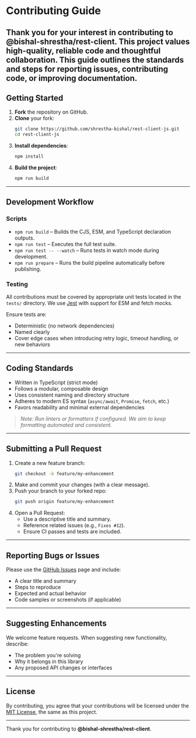 # Contributing Guide

Thank you for your interest in contributing to **@bishal-shrestha/rest-client**. This project values high-quality, reliable code and thoughtful collaboration. This guide outlines the standards and steps for reporting issues, contributing code, or improving documentation.
---

## Getting Started

1. **Fork** the repository on GitHub.
2. **Clone** your fork:
   ```bash
   git clone https://github.com/shrestha-bishal/rest-client-js.git
   cd rest-client-js
   ```
3. **Install dependencies**:
   ```bash
   npm install
   ```
4. **Build the project**:
   ```bash
   npm run build
   ```
---

## Development Workflow

### Scripts

- `npm run build` – Builds the CJS, ESM, and TypeScript declaration outputs.
- `npm run test` – Executes the full test suite.
- `npm run test -- --watch` – Runs tests in watch mode during development.
- `npm run prepare` – Runs the build pipeline automatically before publishing.

### Testing

All contributions must be covered by appropriate unit tests located in the `tests/` directory. We use [Jest](https://jestjs.io/) with support for ESM and fetch mocks.

Ensure tests are:

- Deterministic (no network dependencies)
- Named clearly
- Cover edge cases when introducing retry logic, timeout handling, or new behaviors
---

## Coding Standards

- Written in TypeScript (strict mode)
- Follows a modular, composable design
- Uses consistent naming and directory structure
- Adheres to modern ES syntax (`async/await`, `Promise`, `fetch`, etc.)
- Favors readability and minimal external dependencies

> *Note: Run linters or formatters if configured. We aim to keep formatting automated and consistent.*

---

## Submitting a Pull Request

1. Create a new feature branch:
   ```bash
   git checkout -b feature/my-enhancement
   ```
2. Make and commit your changes (with a clear message).
3. Push your branch to your forked repo:
   ```bash
   git push origin feature/my-enhancement
   ```
4. Open a Pull Request:
   - Use a descriptive title and summary.
   - Reference related issues (e.g., `Fixes #12`).
   - Ensure CI passes and tests are included.
---

## Reporting Bugs or Issues

Please use the [GitHub Issues](https://github.com/shrestha-bishal/rest-client-js/issues) page and include:

- A clear title and summary
- Steps to reproduce
- Expected and actual behavior
- Code samples or screenshots (if applicable)
---

## Suggesting Enhancements

We welcome feature requests. When suggesting new functionality, describe:

- The problem you're solving
- Why it belongs in this library
- Any proposed API changes or interfaces

---

## License

By contributing, you agree that your contributions will be licensed under the [MIT License](LICENSE), the same as this project.

---

Thank you for contributing to **@bishal-shrestha/rest-client**.
